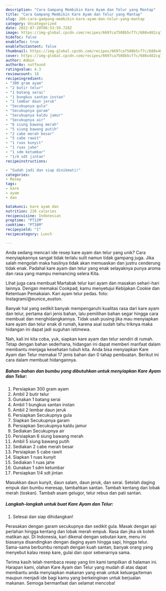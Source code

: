 ```yaml
---
description: "Cara Gampang Membikin Kare Ayam dan Telur yang Mantap"
title: "Cara Gampang Membikin Kare Ayam dan Telur yang Mantap"
slug: 266-cara-gampang-membikin-kare-ayam-dan-telur-yang-mantap
category: Uncategorized
date: 2022-07-28T06:53:59.728Z
image: https://img-global.cpcdn.com/recipes/6697ca7508b5cf7c/680x482cq70/kare-ayam-dan-telur-foto-resep-utama.jpg
hideToc: false
enableToc: true
enableTocContent: false
thumbnail: https://img-global.cpcdn.com/recipes/6697ca7508b5cf7c/680x482cq70/kare-ayam-dan-telur-foto-resep-utama.jpg
cover: https://img-global.cpcdn.com/recipes/6697ca7508b5cf7c/680x482cq70/kare-ayam-dan-telur-foto-resep-utama.jpg
author: Admin
authorAv: notfound
ratingvalue: 4.3
reviewcount: 18
recipeingredient:
- "300 gram ayam"
- "2 butir telur"
- "1 batang serai"
- "1 bungkus santan instan"
- "2 lembar daun jeruk"
- "Secukupnya gula"
- "Secukupnya garam"
- "Secukupnya kaldu jamur"
- "Secukupnya air"
- "6 siung bawang merah"
- "5 siung bawang putih"
- "2 cabe merah besar"
- "5 cabe rawit"
- "1 ruas kunyit"
- "1 ruas jahe"
- "1 sdm ketumbar"
- "1/4 sdt jintan"
recipeinstructions:

- "Sudah jadi dan siap dinikmati!"
categories:
- Resep
tags:
- kare
- ayam
- dan

katakunci: kare ayam dan 
nutrition: 220 calories
recipecuisine: Indonesian
preptime: "PT12M"
cooktime: "PT38M"
recipeyield: "1"
recipecategory: Lunch

---
```





Anda sedang mencari ide resep kare ayam dan telur yang unik? Cara menyiapkannya sangat tidak terlalu sulit namun tidak gampang juga. Jika salah mengolah maka hasilnya tidak akan memuaskan dan justru cenderung tidak enak. Padahal kare ayam dan telur yang enak selayaknya punya aroma dan rasa yang mampu memancing selera Kita.





Lihat juga cara membuat Martabak telur kari ayam dan masakan sehari-hari lainnya. Dengan memakai Cookpad, kamu menyetujui Kebijakan Cookie dan Ketentuan Pemakaian. Kari ayam telur pedas. foto: Instagram/@eunice_euston.

Banyak hal yang sedikit banyak mempengaruhi kualitas rasa dari kare ayam dan telur, pertama dari jenis bahan, lalu pemilihan bahan segar hingga cara membuat dan menghidangkannya. Tidak usah pusing jika mau menyiapkan kare ayam dan telur enak di rumah, karena asal sudah tahu triknya maka hidangan ini dapat jadi suguhan istimewa.






Nah, kali ini kita coba, yuk, siapkan kare ayam dan telur sendiri di rumah. Tetap dengan bahan sederhana, hidangan ini dapat memberi manfaat dalam membantu menjaga kesehatan tubuh kita. Anda bisa menyiapkan Kare Ayam dan Telur memakai 17 jenis bahan dan 0 tahap pembuatan. Berikut ini cara dalam membuat hidangannya.

<!--inarticleads1-->

##### Bahan-bahan dan bumbu yang dibutuhkan untuk menyiapkan Kare Ayam dan Telur:

1. Persiapkan 300 gram ayam
1. Ambil 2 butir telur
1. Gunakan 1 batang serai
1. Ambil 1 bungkus santan instan
1. Ambil 2 lembar daun jeruk
1. Persiapkan Secukupnya gula
1. Siapkan Secukupnya garam
1. Persiapkan Secukupnya kaldu jamur
1. Sediakan Secukupnya air
1. Persiapkan 6 siung bawang merah
1. Ambil 5 siung bawang putih
1. Sediakan 2 cabe merah besar
1. Persiapkan 5 cabe rawit
1. Siapkan 1 ruas kunyit
1. Sediakan 1 ruas jahe
1. Gunakan 1 sdm ketumbar
1. Persiapkan 1/4 sdt jintan


Masukkan daun kunyit, daun salam, daun jeruk, dan serai. Setelah daging empuk dan bumbu meresap, tambahkan santan. Tambah kentang dan lobak merah (toskan). Tambah asam gelugor, telur rebus dan pati santan. 

<!--inarticleads2-->

##### Langkah-langkah untuk buat Kare Ayam dan Telur:


1. Selesai dan siap dihidangkan!

Perasakan dengan garam secukupnya dan sedikit gula. Masak dengan api perlahan hingga kentang dan lobak merah empuk. Rasa dan jika ok boleh matikan api. Di Indonesia, kari dikenal dengan sebutan kare, menu ini biasanya disandingkan dengan daging ayam hingga sapi, hingga telur. Sama-sama berbumbu rempah dengan kuah santan, banyak orang yang menyebut kalau resep kare, gulai dan opor sebenarnya sama. 

Terima kasih telah membaca resep yang tim kami tampilkan di halaman ini. Harapan kami, olahan Kare Ayam dan Telur yang mudah di atas dapat membantu anda menyiapkan makanan yang enak untuk keluarga/teman maupun menjadi ide bagi kamu yang berkeinginan untuk berjualan makanan. Semoga bermanfaat dan selamat mencoba!

